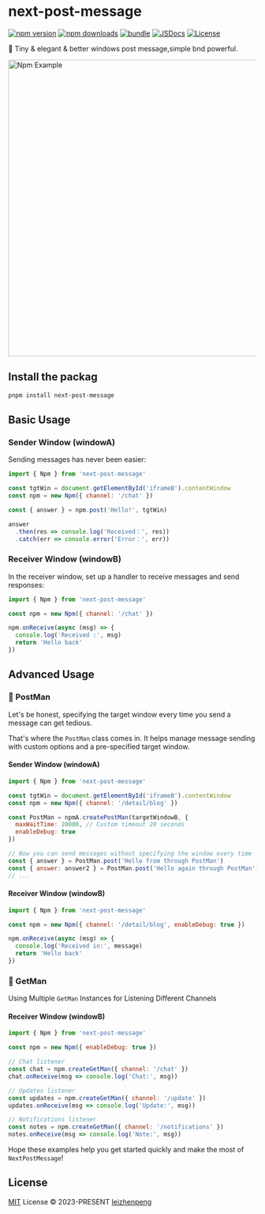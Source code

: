 # next-post-message

[![npm version][npm-version-src]][npm-version-href]
[![npm downloads][npm-downloads-src]][npm-downloads-href]
[![bundle][bundle-src]][bundle-href]
[![JSDocs][jsdocs-src]][jsdocs-href]
[![License][license-src]][license-href]

🌳 Tiny & elegant & better windows post message,simple bnd powerful.

  <img src='https://github.com/Leizhenpeng/next-post-message/assets/50035229/b2258dc9-2dc7-4f11-bf9d-d4e76855becd' alt='Npm Example' width='600'/>

## Install the packag

```sh
pnpm install next-post-message
```
## Basic Usage

### Sender Window (windowA)
Sending messages has never been easier:

```javascript
import { Npm } from 'next-post-message'

const tgtWin = document.getElementById('iframeB').contentWindow
const npm = new Npm({ channel: '/chat' })

const { answer } = npm.post('Hello!', tgtWin)

answer
  .then(res => console.log('Received：', res))
  .catch(err => console.error('Error：', err))
```

### Receiver Window (windowB)
In the receiver window, set up a handler to receive messages and send responses:

```javascript
import { Npm } from 'next-post-message'

const npm = new Npm({ channel: '/chat' })

npm.onReceive(async (msg) => {
  console.log('Received :', msg)
  return 'Hello back'
})
```

## Advanced Usage

### 🚀 PostMan
Let's be honest, specifying the target window every time you send a message can get tedious.

That's where the `PostMan` class comes in. It helps manage message sending with custom options and a pre-specified target window.

#### Sender Window (windowA)
```javascript
import { Npm } from 'next-post-message'

const tgtWin = document.getElementById('iframeB').contentWindow
const npm = new Npm({ channel: '/detail/blog' })

const PostMan = npmA.createPostMan(targetWindowB, {
  maxWaitTime: 20000, // Custom timeout 20 seconds
  enableDebug: true
})

// Now you can send messages without specifying the window every time
const { answer } = PostMan.post('Hello from through PostMan')
const { answer: answer2 } = PostMan.post('Hello again through PostMan')
// ...
```

#### Receiver Window (windowB)
```javascript
import { Npm } from 'next-post-message'

const npm = new Npm({ channel: '/detail/blog', enableDebug: true })

npm.onReceive(async (msg) => {
  console.log('Received in:', message)
  return 'Hello back'
})
```

### 🚀 GetMan
Using Multiple `GetMan` Instances for Listening Different Channels

#### Receiver Window (windowB)
```javascript
import { Npm } from 'next-post-message'

const npm = new Npm({ enableDebug: true })

// Chat listener
const chat = npm.createGetMan({ channel: '/chat' })
chat.onReceive(msg => console.log('Chat:', msg))

// Updates listener
const updates = npm.createGetMan({ channel: '/update' })
updates.onReceive(msg => console.log('Update:', msg))

// Notifications listener
const notes = npm.createGetMan({ channel: '/notifications' })
notes.onReceive(msg => console.log('Note:', msg))
```

Hope these examples help you get started quickly and make the most of `NextPostMessage`!

## License

[MIT](./LICENSE) License © 2023-PRESENT [leizhenpeng](https://github.com/leizhenpeng)

<!-- Badges -->

[npm-version-src]: https://img.shields.io/npm/v/next-post-message?style=flat&colorA=080f12&colorB=1fa669
[npm-version-href]: https://npmjs.com/package/next-post-message
[npm-downloads-src]: https://img.shields.io/npm/dm/next-post-message?style=flat&colorA=080f12&colorB=1fa669
[npm-downloads-href]: https://npmjs.com/package/next-post-message
[bundle-src]: https://img.shields.io/bundlephobia/minzip/next-post-message?style=flat&colorA=080f12&colorB=1fa669&label=minzip
[bundle-href]: https://bundlephobia.com/result?p=next-post-message
[license-src]: https://img.shields.io/github/license/leizhenpeng/next-post-message.svg?style=flat&colorA=080f12&colorB=1fa669
[license-href]: https://github.com/leizhenpeng/next-post-message/blob/main/LICENSE
[jsdocs-src]: https://img.shields.io/badge/jsdocs-reference-080f12?style=flat&colorA=080f12&colorB=1fa669
[jsdocs-href]: https://www.jsdocs.io/package/next-post-message
